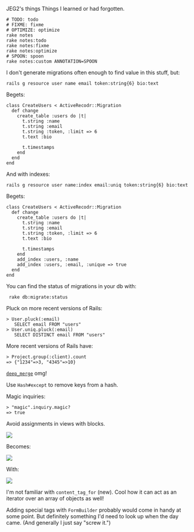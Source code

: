  JEG2's things  Things I learned or had forgotten.

    # TODO: todo
    # FIXME: fixme
    # OPTIMIZE: optimize
    rake notes
    rake notes:todo
    rake notes:fixme
    rake notes:optimize
    # SPOON: spoon
    rake notes:custom ANNOTATION=SPOON

I don't generate migrations often enough to find value in this stuff, but:

    rails g resource user name email token:string{6} bio:text

Begets:

    class CreateUsers < ActiveRecodr::Migration
      def change
        create_table :users do |t|
          t.string :name
          t.string :email
          t.string :token, :limit => 6
          t.text :bio

          t.timestamps
        end
      end
    end

And with indexes:

    rails g resource user name:index email:uniq token:string{6} bio:text

Begets:

    class CreateUsers < ActiveRecodr::Migration
      def change
        create_table :users do |t|
          t.string :name
          t.string :email
          t.string :token, :limit => 6
          t.text :bio

          t.timestamps
        end
        add_index :users, :name
        add_index :users, :email, :unique => true
      end
    end

You can find the status of migrations in your db with:

     rake db:migrate:status

Pluck on more recent versions of Rails:

    > User.pluck(:email)
       SELECT email FROM "users"
    > User.uniq.pluck(:email)
       SELECT DISTINCT email FROM "users"

More recent versions of Rails have:

    > Project.group(:client).count
    => {"1234"=>3, "4345"=>10}

[`deep_merge`](http://apidock.com/rails/v3.0.9/Hash/deep_merge) omg!

Use `Hash#except` to remove keys from a hash.

Magic inquiries:

    > "magic".inquiry.magic?
    => true


Avoid assignments in views with blocks.

<img src="https://img.skitch.com/20120615-cfyb2qyxi37gspxprn2ht8brup.jpg" />

Becomes:

<img src="https://img.skitch.com/20120615-8gt82ui79tt9ejjb782x962gqw.jpg" />

With:

<img src="https://img.skitch.com/20120615-8gt82ui79tt9ejjb782x962gqw.jpg" />

I'm not familiar with `content_tag_for` (new). Cool how it can act as an iterator over an array of objects as well!

Adding special tags with `FormBuilder` probably would come in handy at some point. But definitely something I'd need to look up  when the day came. (And generally I just say "screw it.")

